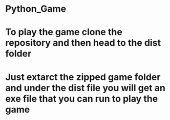 # Python_Game
# To play the game clone the repository and then head to the dist folder
# Just extarct the zipped game folder and under the dist file you will get an exe file that you can run to play the game
